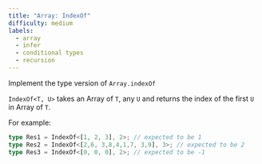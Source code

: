 ```yaml
---
title: "Array: IndexOf"
difficulty: medium
labels: 
  - array
  - infer
  - conditional types
  - recursion
---
```

Implement the type version of `Array.indexOf`

`IndexOf<T, U>` takes an Array of `T`, any `U` and returns the index 
of the first `U` in Array of `T`.


For example:

```ts
type Res1 = IndexOf<[1, 2, 3], 2>; // expected to be 1
type Res2 = IndexOf<[2,6, 3,8,4,1,7, 3,9], 3>; // expected to be 2
type Res3 = IndexOf<[0, 0, 0], 2>; // expected to be -1
```
